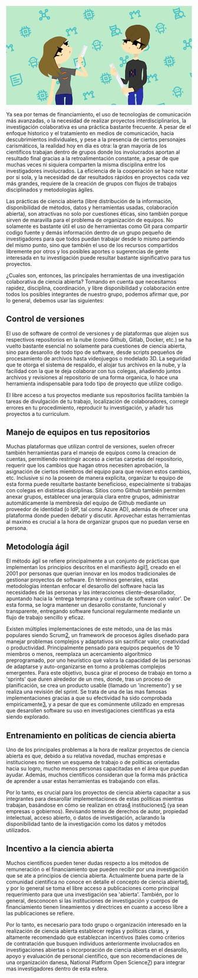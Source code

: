 <!--
.. title: Aspectos clave en el manejo de equipos de ciencia abierta
.. slug: aspectos-clave-en-el-manejo-de-equipos-de-ciencia-abierta
.. date: 2019-04-08
.. author: Rainer Palm
.. tags: open science
.. category: open science
.. link: 
.. description: 
.. type: text
-->

<!-- # Aspectos clave en el manejo de equipos de ciencia abierta -->
<!-- **Por Rainer Palm** -->

![header](../../../images/blog/aspectos-clave-en-el-manejo-de-equipos-de-ciencia-abierta/header.png)

Ya sea por temas de financiamiento, el uso de tecnologías de comunicación más avanzadas, o la necesidad de realizar proyectos interdisciplinarios, la investigación colaborativa es una práctica bastante frecuente. A pesar de el enfoque historico y el tratamiento en medios de comunicación, hacia descubrimientos individuales, y pese a la presencia de ciertos personajes carismáticos, la realidad hoy en dia es otra: la gran mayoría de los científicos trabajan dentro de grupos donde los involucrados aportan al resultado final gracias a la retroalimentación constante, a pesar de que muchas veces ni siquiera comparten la misma disciplina entre los investigadores involucrados. La eficiencia de la cooperación se hace notar por si sola, y la necesidad de dar resultados rápidos en proyectos cada vez más grandes, requiere de la creación de grupos con flujos de trabajos disciplinados y metodologías ágiles.

<!-- TEASER_END -->

Las prácticas de ciencia abierta (libre distribución de la información, disponibilidad de métodos, datos y herramientas usadas, colaboración abierta), son atractivas no solo por cuestiones éticas, sino también porque sirven de maravilla para el problema de organización de equipos. No solamente es bastante útil el uso de herramientas como Git para compartir codigo fuente y demás información dentro de un grupo pequeño de investigadores para que todos puedan trabajar desde lo mismo partiendo del mismo punto, sino que también el uso de los recursos compartidos libremente por otros y los posibles aportes o sugerencias de gente interesada en tu investigación puede resultar bastante significativo para tus proyectos.

¿Cuales son, entonces, las principales herramientas de una investigación colaborativa de ciencia abierta? Tomando en cuenta que necesitamos rapidez, disciplina, coordinación, y libre disponibilidad y colaboración entre todos los posibles integrantes de nuestro grupo, podemos afirmar que, por lo general, debemos usar las siguientes:

## Control de versiones

El uso de software de control de versiones y de plataformas que alojen sus respectivos repositorios en la nube (como Github, Gitlab, Docker, etc.) se ha vuelto bastante esencial no solamente para cuestiones de ciencia abierta, sino para desarollo de todo tipo de software, desde scripts pequeños de procesamiento de archivos hasta videojuegos o modelado 3D. La seguridad que te otorga el sistema de respaldo, el alojar tus archivos en la nube, y la facilidad con la que te deja colaborar con tus colegas, añadiendo juntos archivos y revisiones al repositorio de una forma organica, lo hace una herramienta indispensable para todo tipo de proyecto que utilize codigo.

El libre acceso a tus proyectos mediante sus repositorios facilita también la tareas de divulgación de tu trabajo, localización de  colaboradores, corregir errores en tu procedimiento, reproducir tu investigación, y añadir tus proyectos a tu curriculum.

## Manejo de equipos en tus repositorios

Muchas plataformas que utilizan control de versiones, suelen ofrecer también herramientas para el manejo de equipos como la creacion de cuentas, permitiendo restringir acceso a ciertas carpetas del repositorio, requerir que los cambios que hagan otros necesiten aprobación, la asignación de ciertos miembros del equipo para que revisen estos cambios, etc. Inclusive si no la poseen de manera explicita, organizar tu equipo de esta forma puede resultarte bastante beneficioso, especialmente si trabajas con colegas en distintas disciplinas. Sitios como Github también permiten anexar grupos, establecer una jerarquía clara entre grupos, administrar automáticamente la membresía del equipo de Github mediante un proveedor de identidad (o IdP, tal como Azure AD), además de ofrecer una plataforma donde pueden debatir y discutir. Aprovechar estas herramientas al maximo es crucial a la hora de organizar grupos que no puedan verse en persona.

## Metodología ágil

El método ágil se refiere principalmente a un conjunto de prácticas que implementan los principios descritos en el manifiesto ágil[1], creado en el 2001 por personas que querian innovar en los modos tradicionales de gestionar proyectos de software. En términos generales, estas metodologías intentan enfocar el desarollo del software hacia las necesidades de las personas y las interacciones cliente-desarollador, apuntando hacia la 'entrega temprana y continua de software con valor'. De esta forma, se logra mantener un desarollo constante, funcional y transparente, entregando software funcional regularmente mediante un flujo de trabajo sencillo y eficaz.

Existen múltiples implementaciones de este método, una de las más populares siendo Scrum[2], un framework de procesos ágiles diseñado para manejar problemas complejos y adaptativos sin sacrificar valor, creatividad o productividad. Principalmente pensado para equipos pequeños de 10 miembros o menos, reemplaza un acercamiento algorítmico preprogramado, por uno heurístico que valora la capacidad de las personas de adaptarse y auto-organizarse en torno a problemas complejos emergentes. Para este objetivo, busca girar el proceso de trabajo en torno a 'sprints' que duren alrededor de un mes, donde, tras un proceso de planificación, se crea un producto usable (llamado un 'incremento') y se realiza una revisión del sprint. Se trata de una de las mas famosas implementaciones gracias a que su efectividad ha sido comprobada empiricamente[3], y a pesar de que es comúnmente utilizado en empresas que desarollen software su uso en investigaciones científicas ya esta siendo explorado.

## Entrenamiento en políticas de ciencia abierta

Uno de los principales problemas a la hora de realizar proyectos de ciencia abierta es que, debido a su relativa novedad, muchas empresas e instituciones no tienen un esquema de trabajo o de políticas orientadas hacia su logro, mucho menos personas capacitadas en el área que puedan ayudar. Además, muchos científicos consideran que la forma más práctica de aprender a usar estas herramientas es trabajando con ellas.

Por lo tanto, es crucial para los proyectos de ciencia abierta capacitar a sus integrantes para desarollar implementaciones de estas políticas mientras trabajan, basándose en cómo se realizan en otras[4] instituciones[5] (ya sean empresas o gobiernos). Revisando temas de derechos de autor, propiedad intelectual, acceso abierto, o datos de investigación, aclarando la disponibilidad tanto de la investigación como los datos y métodos utilizados.

## Incentivo a la ciencia abierta

Muchos científicos pueden tener dudas respecto a los métodos de remuneración o el financiamiento que pueden recibir por una investigación que se ate a principios de ciencia abierta. Actualmente buena parte de la comunidad científica no conoce en detalle el concepto de ciencia abierta[6], y por lo general se toma el libre acceso a publicaciones como principal requerimiento para que una investigación sea 'abierta'. También, por lo general, desconocen si las instituciones de investigación y cuerpos de financiamiento tienen lineamientos y directrices en cuanto a acceso libre a las publicaciones se refiere.

Por lo tanto, es necesario para todo grupo o organización interesado en la realización de ciencia abierta establecer reglas y políticas claras, y altamente recomendado que establezcan incentivos (tales como criterios de contratación que busquen individuos anteriormente involucrados en investigaciones abiertas o incorporación de ciencia abierta en el desarollo, apoyo y evaluación de personal científico, que son recomendaciones de una organización danesa, National Platform Open Science[7]) para integrar mas investigadores dentro de esta esfera.

[1]: http://agilemanifesto.org/iso/es/manifesto.html "Manifiesto por el Desarrollo Ágil de Software"
[2]: https://www.scrum.org/ "Home | Scrum.org"
[3]: https://34slpa7u66f159hfp1fhl9aur1-wpengine.netdna-ssl.com/wp-content/uploads/2014/05/Scrum-CMMI-Going-from-Good-to-GreatAgile.pdf "Scrum and CMMI – Going from Good to Great"
[4]: https://www.openaire.eu/member-states-overview "Open Science overview in Europe"
[5]: https://ec.europa.eu/research/participants/data/ref/h2020/grants_manual/hi/oa_pilot/h2020-hi-oa-pilot-guide_en.pdf "Guidelines to the Rules on Open Access to Scientific Publications and Open Access to Research Datain Horizon 2020"
[6]: https://www.zbw-mediatalk.eu/2017/08/report-wie-bekommen-forschende-die-qualifikationen-fur-open-science/ "Open science report: How to provide the skills researchers need?"
[7]: https://www.openscience.nl/files/openscience/2019-02/notitie-erkennen-en-waarderen-van-onderzoekers_en-gb.pdf "Memo – Researcher Recognition and Rewarding"
